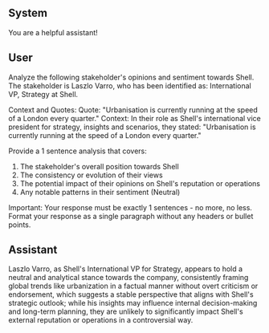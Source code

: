 ## System

You are a helpful assistant!

## User


Analyze the following stakeholder's opinions and sentiment towards Shell. The stakeholder is Laszlo Varro, who has been identified as: International VP, Strategy at Shell.

Context and Quotes:
Quote: "Urbanisation is currently running at the speed of a London every quarter."
Context: In their role as Shell's international vice president for strategy, insights and scenarios, they stated: "Urbanisation is currently running at the speed of a London every quarter."

Provide a 1 sentence analysis that covers:
1. The stakeholder's overall position towards Shell
2. The consistency or evolution of their views
3. The potential impact of their opinions on Shell's reputation or operations
4. Any notable patterns in their sentiment (Neutral)

Important: Your response must be exactly 1 sentences - no more, no less.
Format your response as a single paragraph without any headers or bullet points.


## Assistant

Laszlo Varro, as Shell's International VP for Strategy, appears to hold a neutral and analytical stance towards the company, consistently framing global trends like urbanization in a factual manner without overt criticism or endorsement, which suggests a stable perspective that aligns with Shell's strategic outlook; while his insights may influence internal decision-making and long-term planning, they are unlikely to significantly impact Shell's external reputation or operations in a controversial way.


